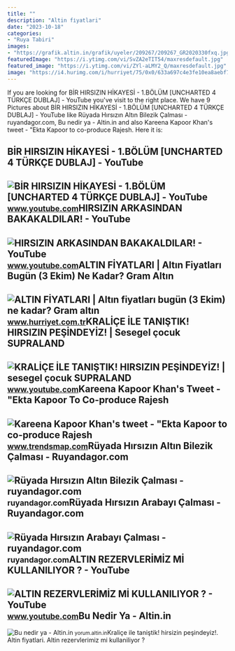 ```yaml
---
title: ""
description: "Altin fi̇yatlari"
date: "2023-10-18"
categories:
- "Ruya Tabiri"
images:
- "https://grafik.altin.in/grafik/uyeler/209267/209267_GR2020330fxq.jpg"
featuredImage: "https://i.ytimg.com/vi/SvZA2eTIT54/maxresdefault.jpg"
featured_image: "https://i.ytimg.com/vi/ZYl-aLMY2_Q/maxresdefault.jpg"
image: "https://i4.hurimg.com/i/hurriyet/75/0x0/633a697c4e3fe10ea8aebf7d.jpg"
---
```


If you are looking for BİR HIRSIZIN HİKAYESİ - 1.BÖLÜM \[UNCHARTED 4 TÜRKÇE DUBLAJ\] - YouTube you've visit to the right place. We have 9 Pictures about BİR HIRSIZIN HİKAYESİ - 1.BÖLÜM \[UNCHARTED 4 TÜRKÇE DUBLAJ\] - YouTube like Rüyada Hırsızın Altın Bilezik Çalması - ruyandagor.com, Bu nedir ya - Altin.in and also Kareena Kapoor Khan's tweet - "Ekta Kapoor to co-produce Rajesh. Here it is:

BİR HIRSIZIN HİKAYESİ - 1.BÖLÜM \[UNCHARTED 4 TÜRKÇE DUBLAJ\] - YouTube
-----------------------------------------------------------------------

 ![BİR HIRSIZIN HİKAYESİ - 1.BÖLÜM [UNCHARTED 4 TÜRKÇE DUBLAJ] - YouTube](https://i.ytimg.com/vi/SvZA2eTIT54/maxresdefault.jpg) <small>www.youtube.com</small>HIRSIZIN ARKASINDAN BAKAKALDILAR! - YouTube
-------------------------------------------

 ![HIRSIZIN ARKASINDAN BAKAKALDILAR! - YouTube](https://i.ytimg.com/vi/qQbPR3SKuIk/maxresdefault.jpg) <small>www.youtube.com</small>ALTIN FİYATLARI | Altın Fiyatları Bugün (3 Ekim) Ne Kadar? Gram Altın
---------------------------------------------------------------------

 ![ALTIN FİYATLARI | Altın fiyatları bugün (3 Ekim) ne kadar? Gram altın](https://i4.hurimg.com/i/hurriyet/75/0x0/633a697c4e3fe10ea8aebf7d.jpg) <small>www.hurriyet.com.tr</small>KRALİÇE İLE TANIŞTIK! HIRSIZIN PEŞİNDEYİZ! | Sesegel çocuk SUPRALAND
--------------------------------------------------------------------

 ![KRALİÇE İLE TANIŞTIK! HIRSIZIN PEŞİNDEYİZ! | sesegel çocuk SUPRALAND](https://i.ytimg.com/vi/4B9Z0_-xF_Q/maxresdefault.jpg) <small>www.youtube.com</small>Kareena Kapoor Khan's Tweet - "Ekta Kapoor To Co-produce Rajesh
---------------------------------------------------------------

 ![Kareena Kapoor Khan's tweet - "Ekta Kapoor to co-produce Rajesh](https://pbs.twimg.com/media/Fcyada8X0AANSFu.jpg) <small>www.trendsmap.com</small>Rüyada Hırsızın Altın Bilezik Çalması - Ruyandagor.com
------------------------------------------------------

 ![Rüyada Hırsızın Altın Bilezik Çalması - ruyandagor.com](https://images.ruyandagor.com/2017/05/hirsizin-altin-bilezik-calmasi-0952.jpg) <small>ruyandagor.com</small>Rüyada Hırsızın Arabayı Çalması - Ruyandagor.com
------------------------------------------------

 ![Rüyada Hırsızın Arabayı Çalması - ruyandagor.com](https://images.ruyandagor.com/2017/04/hirsizin-altin-calmasi-2023.jpg) <small>ruyandagor.com</small>ALTIN REZERVLERİMİZ Mİ KULLANILIYOR ? - YouTube
-----------------------------------------------

 ![ALTIN REZERVLERİMİZ Mİ KULLANILIYOR ? - YouTube](https://i.ytimg.com/vi/ZYl-aLMY2_Q/maxresdefault.jpg) <small>www.youtube.com</small>Bu Nedir Ya - Altin.in
----------------------

 ![Bu nedir ya - Altin.in](https://grafik.altin.in/grafik/uyeler/209267/209267_GR2020330fxq.jpg) <small>yorum.altin.in</small>Krali̇çe i̇le taniştik! hirsizin peşi̇ndeyi̇z!. Altin fi̇yatlari. Altin rezervleri̇mi̇z mi̇ kullaniliyor ?

